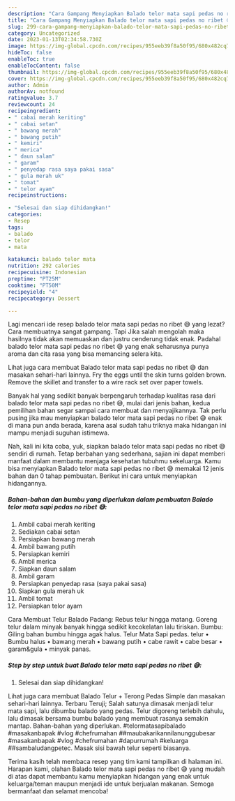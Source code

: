 ```yaml
---
description: "Cara Gampang Menyiapkan Balado telor mata sapi pedas no ribet 😅, Lezat Sekali"
title: "Cara Gampang Menyiapkan Balado telor mata sapi pedas no ribet 😅, Lezat Sekali"
slug: 299-cara-gampang-menyiapkan-balado-telor-mata-sapi-pedas-no-ribet-lezat-sekali
category: Uncategorized
date: 2023-01-13T02:34:58.730Z
image: https://img-global.cpcdn.com/recipes/955eeb39f8a50f95/680x482cq70/balado-telor-mata-sapi-pedas-no-ribet-foto-resep-utama.jpg
hideToc: false
enableToc: true
enableTocContent: false
thumbnail: https://img-global.cpcdn.com/recipes/955eeb39f8a50f95/680x482cq70/balado-telor-mata-sapi-pedas-no-ribet-foto-resep-utama.jpg
cover: https://img-global.cpcdn.com/recipes/955eeb39f8a50f95/680x482cq70/balado-telor-mata-sapi-pedas-no-ribet-foto-resep-utama.jpg
author: Admin
authorAv: notfound
ratingvalue: 3.7
reviewcount: 24
recipeingredient:
- " cabai merah keriting"
- " cabai setan"
- " bawang merah"
- " bawang putih"
- " kemiri"
- " merica"
- " daun salam"
- " garam"
- " penyedap rasa saya pakai sasa"
- " gula merah uk"
- " tomat"
- " telor ayam"
recipeinstructions:

- "Selesai dan siap dihidangkan!"
categories:
- Resep
tags:
- balado
- telor
- mata

katakunci: balado telor mata 
nutrition: 292 calories
recipecuisine: Indonesian
preptime: "PT25M"
cooktime: "PT50M"
recipeyield: "4"
recipecategory: Dessert

---
```



Lagi mencari ide resep balado telor mata sapi pedas no ribet 😅 yang lezat? Cara membuatnya sangat gampang. Tapi Jika salah mengolah maka hasilnya tidak akan memuaskan dan justru cenderung tidak enak. Padahal balado telor mata sapi pedas no ribet 😅 yang enak seharusnya punya aroma dan cita rasa yang bisa memancing selera kita.


Lihat juga cara membuat Balado telor mata sapi pedas no ribet 😅 dan masakan sehari-hari lainnya. Fry the eggs until the skin turns golden brown. Remove the skillet and transfer to a wire rack set over paper towels.

Banyak hal yang sedikit banyak berpengaruh terhadap kualitas rasa dari balado telor mata sapi pedas no ribet 😅, mulai dari jenis bahan, kedua pemilihan bahan segar sampai cara membuat dan menyajikannya. Tak perlu pusing jika mau menyiapkan balado telor mata sapi pedas no ribet 😅 enak di mana pun anda berada, karena asal sudah tahu triknya maka hidangan ini mampu menjadi suguhan istimewa.


Nah, kali ini kita coba, yuk, siapkan balado telor mata sapi pedas no ribet 😅 sendiri di rumah. Tetap berbahan yang sederhana, sajian ini dapat memberi manfaat dalam membantu menjaga kesehatan tubuhmu sekeluarga. Kamu bisa menyiapkan Balado telor mata sapi pedas no ribet 😅 memakai 12 jenis bahan dan 0 tahap pembuatan. Berikut ini cara untuk menyiapkan hidangannya.

<!--inarticleads1-->

##### Bahan-bahan dan bumbu yang diperlukan dalam pembuatan Balado telor mata sapi pedas no ribet 😅:

1. Ambil  cabai merah keriting
1. Sediakan  cabai setan
1. Persiapkan  bawang merah
1. Ambil  bawang putih
1. Persiapkan  kemiri
1. Ambil  merica
1. Siapkan  daun salam
1. Ambil  garam
1. Persiapkan  penyedap rasa (saya pakai sasa)
1. Siapkan  gula merah uk
1. Ambil  tomat
1. Persiapkan  telor ayam


Cara Membuat Telur Balado Padang: Rebus telur hingga matang. Goreng telur dalam minyak banyak hingga sedikit kecokelatan lalu tiriskan. Bumbu: Giling bahan bumbu hingga agak halus. Telur Mata Sapi pedas. telur • Bumbu halus • bawang merah • bawang putih • cabe rawit • cabe besar • garam&amp;gula • minyak panas. 

<!--inarticleads2-->

##### Step by step untuk buat Balado telor mata sapi pedas no ribet 😅:


1. Selesai dan siap dihidangkan!

Lihat juga cara membuat Balado Telur + Terong Pedas Simple dan masakan sehari-hari lainnya. Terbaru Teruji; Salah satunya dimasak menjadi telur mata sapi, lalu dibumbu balado yang pedas. Telur digoreng terlebih dahulu, lalu dimasak bersama bumbu balado yang membuat rasanya semakin mantap. Bahan-bahan yang diperlukan. #telormatasapibalado #masakanbapak #vlog #chefrumahan ##maubakarikannilanunggubesar #masakanbapak #vlog #chefrumahan #dapurrumah #keluarga ##sambaludangpetec. Masak sisi bawah telur seperti biasanya. 

Terima kasih telah membaca resep yang tim kami tampilkan di halaman ini. Harapan kami, olahan Balado telor mata sapi pedas no ribet 😅 yang mudah di atas dapat membantu kamu menyiapkan hidangan yang enak untuk keluarga/teman maupun menjadi ide untuk berjualan makanan. Semoga bermanfaat dan selamat mencoba!
